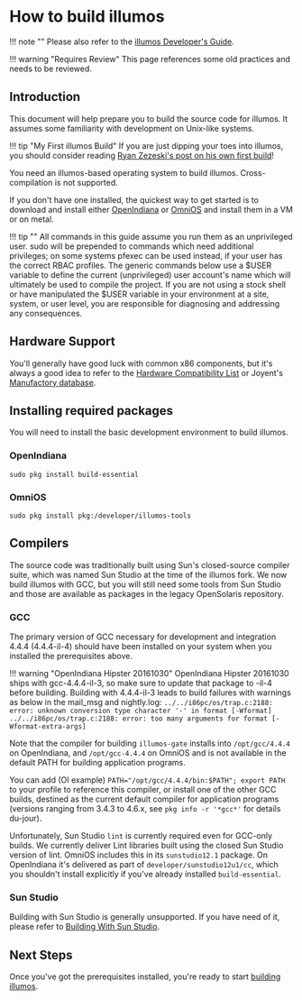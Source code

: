 # How to build illumos

!!! note ""
    Please also refer to the [illumos Developer's Guide](https://illumos.org/books/dev/intro.html).

!!! warning "Requires Review"
    This page references some old practices and needs to be reviewed.

## Introduction

This document will help prepare you to build the source code for illumos. It
assumes some familiarity with development on Unix-like systems.

!!! tip "My First illumos Build"
    If you are just dipping your toes into illumos, you should consider reading
    [Ryan Zezeski's post on his own first
    build](https://zinascii.com/2014/my-first-illumos-build.html)!

You need an illumos-based operating system to build illumos. Cross-compilation
is not supported.

If you don't have one installed, the quickest way to get started is to download
and install either [OpenIndiana](https://openindiana.org) or
[OmniOS](https://www.omniosce.org/) and install them in a VM or on metal.

!!! tip ""
    All commands in this guide assume you run them as an unprivileged user.
    sudo will be prepended to commands which need additional privileges; on some
    systems pfexec can be used instead, if your user has the correct RBAC profiles.
    The generic commands below use a $USER variable to define the current
    (unprivileged) user account's name which will ultimately be used to compile the
    project. If you are not using a stock shell or have manipulated the $USER
    variable in your environment at a site, system, or user level, you are
    responsible for diagnosing and addressing any consequences.

## Hardware Support

You'll generally have good luck with common x86 components, but it's always a
good idea to refer to the [Hardware Compatibility
List](https://www.illumos.org/hcl/) or Joyent's [Manufactory
database](http://eng.joyent.com/manufacturing/bom.html).

## Installing required packages

You will need to install the basic development environment to build illumos.

### OpenIndiana

```
sudo pkg install build-essential
```

### OmniOS

```
sudo pkg install pkg:/developer/illumos-tools
```

## Compilers

The source code was traditionally built using Sun's closed-source compiler
suite, which was named Sun Studio at the time of the illumos fork.  We now
build illumos with GCC, but you will still need some tools from Sun Studio and
those are available as packages in the legacy OpenSolaris repository.

### GCC

The primary version of GCC necessary for development and integration 4.4.4
(4.4.4-il-4) should have been installed on your system when you installed the
prerequisites above.

!!! warning "OpenIndiana Hipster 20161030"
    OpenIndiana Hipster 20161030 ships with gcc-4.4.4-il-3, so make sure to update that package to -il-4 before building.
    Building with 4.4.4-il-3 leads to build failures with warnings as below in the mail_msg and nightly.log:
    ```
    ../../i86pc/os/trap.c:2188: error: unknown conversion type character '-' in format [-Wformat]
    ../../i86pc/os/trap.c:2188: error: too many arguments for format [-Wformat-extra-args]
    ```

Note that the compiler for building `illumos-gate` installs into
`/opt/gcc/4.4.4` on OpenIndiana, and `/opt/gcc-4.4.4` on OmniOS and is not
available in the default PATH for building application programs.

You can add (OI example) `PATH="/opt/gcc/4.4.4/bin:$PATH"; export PATH` to your
profile to reference this compiler, or install one of the other GCC builds,
destined as the current default compiler for application programs (versions
ranging from 3.4.3 to 4.6.x, see `pkg info -r '*gcc*'` for details du-jour).

Unfortunately, Sun Studio `lint` is currently required even for GCC-only builds.
We currently deliver Lint libraries built using the closed Sun Studio version
of lint. OmniOS includes this in its `sunstudio12.1` package.  On OpenIndiana
it's delivered as part of `developer/sunstudio12u1/cc`, which you shouldn't
install explicitly if you've already installed `build-essential`.

### Sun Studio

Building with Sun Studio is generally unsupported. If you have need of it,
please refer to [Building With Sun Studio](studio.md).

## Next Steps

Once you've got the prerequisites installed, you're ready to start [building
illumos](build-illumos.md).
